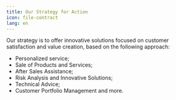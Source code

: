 ```yaml
---
title: Our Strategy for Action
icon: file-contract
lang: en
---
```


Our strategy is to offer innovative solutions focused on customer satisfaction and value creation, based on the following approach:

- Personalized service;
- Sale of Products and Services;
- After Sales Assistance;
- Risk Analysis and Innovative Solutions;
- Technical Advice;
- Customer Portfolio Management and more.